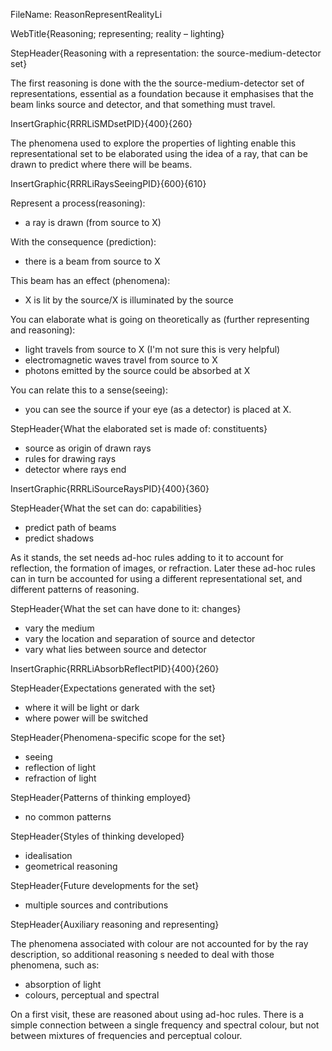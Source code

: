 FileName: ReasonRepresentRealityLi

WebTitle{Reasoning; representing; reality – lighting}

StepHeader{Reasoning with a representation: the source-medium-detector set}

The first reasoning is done with the the source-medium-detector set of representations, essential as a foundation because it emphasises that the beam links source and detector, and that something must travel.

InsertGraphic{RRRLiSMDsetPID}{400}{260}

The phenomena used to explore the properties of lighting enable this representational set to be elaborated using the idea of a ray, that can be drawn to predict where there will be beams.

InsertGraphic{RRRLiRaysSeeingPID}{600}{610}

Represent a process(reasoning):

- a ray is drawn (from source to X)

With the consequence (prediction):

- there is a beam from source to X

This beam has an effect (phenomena):

- X is lit by the source/X is illuminated by the source

You can elaborate what is going on theoretically as (further representing and reasoning):

- light travels from source to X (I'm not sure this is very helpful)
- electromagnetic waves travel from source to X
- photons emitted by the source could be absorbed at X

You can relate this to a sense(seeing):

- you can see the source if your eye (as a detector) is placed at X.

StepHeader{What the elaborated set is made of: constituents}

- source as origin of drawn rays
- rules for drawing rays
- detector where rays end

InsertGraphic{RRRLiSourceRaysPID}{400}{360}


StepHeader{What the set can do: capabilities}

- predict path of beams
- predict shadows

As it stands, the set needs ad-hoc rules adding to it to  account for reflection, the formation of images, or refraction. Later these ad-hoc rules can in turn be accounted for using a different representational set, and different patterns of reasoning.

StepHeader{What the set can have done to it: changes}

- vary the medium
- vary the location and separation of source and detector
- vary what lies between source and detector

InsertGraphic{RRRLiAbsorbReflectPID}{400}{260}


StepHeader{Expectations generated with the set}

- where it will be light or dark
- where power will be switched

StepHeader{Phenomena-specific scope for the set}

- seeing
- reflection of light
- refraction of light

StepHeader{Patterns of thinking employed}

- no common patterns

StepHeader{Styles of thinking developed}

- idealisation
- geometrical reasoning

StepHeader{Future developments for the set}

- multiple sources and contributions

StepHeader{Auxiliary reasoning and representing}

The phenomena associated with colour are not accounted for by the ray description, so additional reasoning s needed to deal with those phenomena, such as:

- absorption of light
- colours, perceptual and spectral

On a first visit, these are reasoned about using ad-hoc rules. There is a simple connection between a single frequency and spectral colour, but not between mixtures of frequencies and perceptual colour.
